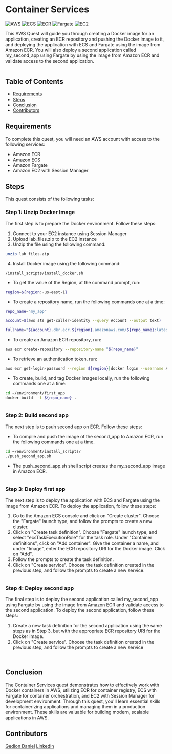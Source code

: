 # Container Services

[![AWS](https://img.shields.io/badge/AWS-100000?style=flat&logo=amazon&logoColor=FFFFFF&labelColor=5C5C5C&color=FF7300)](https://docs.aws.amazon.com/quicksight/latest/user/signing-up.html)
[![ECS](https://img.shields.io/badge/AWS_ECS-100000?style=flat&logo=amazonaws&logoColor=white&labelColor=494949&color=FF7300)](https://aws.amazon.com/ecs/)
[![ECR](https://img.shields.io/badge/AWS_ECR-100000?style=flat&logo=amazonaws&logoColor=white&labelColor=494949&color=FF7300)](https://aws.amazon.com/ecr/)
[![Fargate](https://img.shields.io/badge/AWS_Fargate-100000?style=flat&logo=amazonaws&logoColor=white&labelColor=494949&color=FF7300)](https://aws.amazon.com/fargate/)
[![EC2](https://img.shields.io/badge/Amazon_EC2-100000?style=flat&logo=amazonaws&logoColor=white&labelColor=494949&color=FF7300)](https://aws.amazon.com/ec2/)

This AWS Quest will guide you through creating a Docker image for an application, creating an ECR repository and pushing the Docker image to it, and deploying the application with ECS and Fargate using the image from Amazon ECR. You will also deploy a second application called my_second_app using Fargate by using the image from Amazon ECR and validate access to the second application.

<p align="center">
  <img src="../Images/project-6-architecture-diagram.jpeg" alt="" style="display: block; margin: auto;" />
</p>

## Table of Contents

- [Requirements](#requirements)
- [Steps](#Steps)
- [Conclusion](#conclusion)
- [Contributors](#contributors)

## Requirements

To complete this quest, you will need an AWS account with access to the following services:

- Amazon ECR
- Amazon ECS
- Amazon Fargate
- Amazon EC2 with Session Manager

## Steps

This quest consists of the following tasks:

### Step 1: Unzip Docker Image

The first step is to prepare the Docker environment. Follow these steps:

1. Connect to your EC2 instance using Session Manager
2. Upload lab_files.zip to the EC2 instance
3. Unzip the file using the following command:

```bash
unzip lab_files.zip
```

4. Install Docker image using the following command:

```bash
/install_scripts/install_docker.sh
```

- To get the value of the Region, at the command prompt, run:

```bash
region=${region:-us-east-1}
```

- To create a repository name, run the following commands one at a time:

```bash
repo_name="my_app"

account=$(aws sts get-caller-identity --query Account --output text)

fullname="${account}.dkr.ecr.${region}.amazonaws.com/${repo_name}:latest"
```
- To create an Amazon ECR repository, run:

```bash
aws ecr create-repository --repository-name "${repo_name}"
```

- To retrieve an authentication token, run:

```bash
aws ecr get-login-password --region ${region}|docker login --username AWS --password-stdin ${fullname}
```

- To create, build, and tag Docker images locally, run the following commands one at a time:

```bash
cd ~/environment/first_app
docker build  -t ${repo_name} .
```

<p align="center">
  <img src="./img/2.png" alt="" style="display: block; margin: auto;" />
</p>

### Step 2: Build second app

The next step is to psuh second app on ECR. Follow these steps:

- To compile and push the image of the second_app to Amazon ECR, run the following commands one at a time.

```bash
cd ~/environment/install_scripts/
./push_second_app.sh
```

- The push_second_app.sh shell script creates the my_second_app image in Amazon ECR.

<p align="center">
  <img src="./img/3.png" alt="" style="display: block; margin: auto;" />
</p>

### Step 3: Deploy first app

The next step is to deploy the application with ECS and Fargate using the image from Amazon ECR. To deploy the application, follow these steps:

1. Go to the Amazon ECS console and click on "Create cluster". Choose the "Fargate" launch type, and follow the prompts to create a new cluster.
2. Click on "Create task definition". Choose "Fargate" launch type, and select "ecsTaskExecutionRole" for the task role. Under "Container definitions", click on "Add container". Give the container a name, and under "Image", enter the ECR repository URI for the Docker image. Click on "Add".
3. Follow the prompts to create the task definition.
4. Click on "Create service". Choose the task definition created in the previous step, and follow the prompts to create a new service.

<p align="center">
  <img src="./img/4.png" alt="" style="display: block; margin: auto;" />
</p>

### Step 4: Deploy second app

The final step is to deploy the second application called my_second_app using Fargate by using the image from Amazon ECR and validate access to the second application. To deploy the second application, follow these steps:

1. Create a new task definition for the second application using the same steps as in Step 3, but with the appropriate ECR repository URI for the Docker image.
2. Click on "Create service". Choose the task definition created in the previous step, and follow the prompts to create a new service

<p align="center">
  <img src="./img/5.png" alt="" style="display: block; margin: auto;" />
</p>

<p align="center">
  <img src="./img/6.png" alt="" style="display: block; margin: auto;" />
</p>

## Conclusion

The Container Services quest demonstrates how to effectively work with Docker containers in AWS, utilizing ECR for container registry, ECS with Fargate for container orchestration, and EC2 with Session Manager for development environment. Through this quest, you'll learn essential skills for containerizing applications and managing them in a production environment. These skills are valuable for building modern, scalable applications in AWS.

## Contributors

[Gedion Daniel](https://gediondaniel.dev/)
[LinkedIn](https://www.linkedin.com/in/gedion-daniel-760ba6280/)
